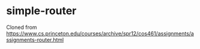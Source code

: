# simple-router
Cloned from https://www.cs.princeton.edu/courses/archive/spr12/cos461/assignments/assignments-router.html
